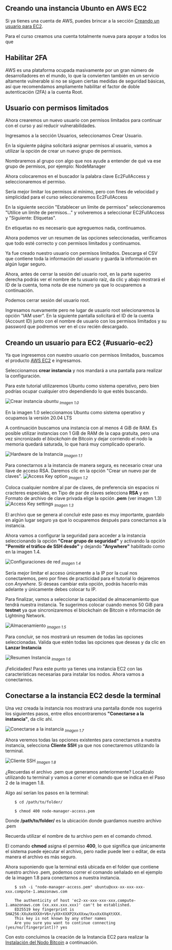 Creando una instancia Ubunto en AWS EC2
---

Si ya tienes una cuenta de AWS, puedes brincar a la sección [Creando un usuario para EC2](#usuario-ec2).

Para el curso creamos una cuenta totalmente nueva para apoyar a todos los que 

## Habilitar 2FA
AWS es una plataforma ocupada masivamente por un gran número de desarrolladores en el mundo, lo que la convierten también en un servicio altamente vulnerable si no se siguen ciertas medidas de seguridad básicas, así que recomendamos ampliamente habilitar el factor de doble autenticación (2FA) a la cuenta Root.

## Usuario con permisos limitados

Ahora crearemos un nuevo usuario con permisos limitados para continuar con el curso y así reducir vulnerabilidades.

Ingresamos a la sección Usuarios, seleccionamos Crear Usuario.

En la siguiente página solicitará asignar permisos al usuario, vamos a utilizar la opción de crear un nuevo grupo de permisos.

Nombraremos al grupo con algo que nos ayude a entender de qué va ese grupo de permisos, por ejemplo: NodeManager

Ahora colocaremos en el buscador la palabra clave Ec2FullAccess y seleccionaremos el permiso.

Sería mejor limitar los permisos al mínimo, pero con fines de velocidad y simplicidad para el curso seleccionaremos Ec2FullAccess

En la siguiente sección "Establecer un límite de permisos" seleccionaremos "Utilice un límite de permisos…" y volveremos a seleccionar EC2FullAccess y "Siguiente: Etiquetas".

En etiquetas no es necesario que agreguemos nada, continuamos.

Ahora podemos ver un resumen de las opciones seleccionadas, verificamos que todo esté correcto y con permisos limitados y continuamos.

Ya fue creado nuestro usuario con permisos limitados. Descarga el CSV que contiene toda la información del usuario y guarda la información en algún lugar seguro.

Ahora, antes de cerrar la sesión del usuario root, en la parte superiro derecha podrás ver el nombre de tu usuario raíz, da clic y abajo mostrará el ID de la cuenta, toma nota de ese número ya que lo ocuparemos a continuación.

Podemos cerrar sesión del usuario root.

Ingresamos nuevamente pero ne lugar de usuario root selecionaremos la opción "IAM user". En la siguiente pantalla solicitará el ID de la cuenta (Account ID) junto con el nombre de usuario con los permisos limitados y su password que podremos ver en el csv recién descargado.

## Creando un usuario para EC2 {#usuario-ec2}

Ya que ingresemos con nuestro usuario con permisos limitados, buscamos el producto [AWS EC2](https://aws.amazon.com/es/ec2/) e ingresamos.

Seleccionamos **crear instancia** y nos mandará a una pantalla para realizar la configuración.

Para este tutorial utilizaremos Ubuntu como sistema operativo, pero bien podrías ocupar cualquier otro dependiendo lo que estés buscando.

![Crear instancia ubuntu](assets/crear-instancia-1-ubuntu.png "Crear Instancia Ubuntu")
*<sub>Imagen 1.0</sub>*

En la imagen 1.0 seleccionamos Ubuntu como sistema operativo y ocupamos la versión 20.04 LTS

A continuación buscamos una instancia con al menos 4 GiB de RAM. Es posible utilizar instancias con 1 GiB de RAM de la capa gratuita, pero una vez sincronizado el *blockchain* de Bitcoin y dejar corriendo el nodo la memoria quedará saturada, lo que hará muy complicado operarlo.

![Hardware de la Instancia](assets/crear-instancia-2-hardware.png "Hardware de la Instancia")
*<sub>Imagen 1.1</sub>*

Para conectarnos a la instancia de manera segura, es necesario crear una llave de acceso RSA. Daremos clic en la opción "Crear un nuevo par de claves".
![Access Key option](assets/crear-instancia-3-access-key-2.png "Clic a opción de clave")
*<sub>Imagen 1.2</sub>*

Coloca cualquier nombre al par de claves, de preferencia sin espacios ni cracteres especiales, en Tipo de par de claves selecciona **RSA** y en Formato de archivo de clave privada elige la opción **.pem** (ver imagen 1.3)
![Access Key settings](assets/crear-instancia-3-access-key.png "Opciones de Claves de Acceso")
*<sub>Imagen 1.3</sub>*

El archivo que se genera al concluír este paso es muy importante, guardalo en algún lugar seguro ya que lo ocuparemos después para conectarnos a la instancia.

Ahora vamos a configurar la seguridad para acceder a la instancia seleccionando la opción **"Crear grupo de seguridad"** y activando la opción **"Permitir el tráfico de SSH desde"** y dejando **"Anywhere"** habilitado como en la imagen 1.4.

![Configuraciones de red](assets/crear-instancia-4-seguridad.png "Configuraciones de red")
*<sub>Imagen 1.4</sub>*

Sería mejor limitar el acceso únicamente a la IP por la cual nos conectaremos, pero por fines de practicidad para el tutorial lo dejaremos con *Anywhere*. Si deseas cambiar esta opción, podrás hacerlo más adelante y únicamente debes colocar tu IP.

Para finalizar, vamos a seleccionar la capacidad de almacenamiento que tendrá nuestra instancia. Te sugerimos colocar cuando menos 50 GiB para **testnet** ya que sincronizaremos el blockchain de Bitcoin e información de Lightning Network.

![Almacenamiento](assets/crear-instancia-5-almacenamiento.png "Almacenamiento")
*<sub>Imagen 1.5</sub>*

Para concluir, se nos mostrará un resumen de todas las opciones seleccionadas. Valida que estén todas las opciones que deseas y da clic en **Lanzar Instancia** 

![Resumen Instancia](assets/crear-instancia-5-resumen.png "Resumen Instancia")
*<sub>Imagen 1.6</sub>*

¡Felicidades! Para este punto ya tienes una instancia EC2 con las características necesarias para instalar los nodos. Ahora vamos a conectarnos.

## Conectarse a la instancia EC2 desde la terminal

Una vez creada la instancia nos mostrará una pantalla donde nos sugerirá los siguientes pasos, entre ellos encontraremos **"Conectarse a la instancia"**, da clic ahí.

![Conectarse a la instancia](assets/conetarse-1-connect.png "Conectarse a la instancia")
*<sub>Imagen 1.7</sub>*

Ahora veremos todas las opciones existentes para conectarnos a nuestra instancia, selecciona **Cliente SSH** ya que nos conectaremos utilizando la terminal.

![Cliente SSH](assets/conetarse-2-pantalla.png "Cliente SSH")
*<sub>Imagen 1.8</sub>*

¿Recuerdas el archivo .pem que generamos anteriormente? Localízalo utilizando tu terminal y vamos a correr el comando que se indica en el Paso 2 de la imagen 1.8.

Algo así serían los pasos en la terminal:

```
    $ cd /path/to/folder/

    $ chmod 400 node-manager-access.pem
```

Donde **/path/to/folder/** es la ubicación donde guardamos nuestro archivo .pem

Recuerda utilizar el nombre de tu archivo pem en el comando chmod. 

El comando **chmod** asigna el permiso **400**, lo que significa que únicamente el sistema puede ejecutar el archivo, pero nadie puede leer o editar, de esta manera el archivo es más seguro.

Ahora suponiendo que la terminal está ubicada en el folder que contiene nuestro archivo .pem, podemos correr el comando señalado en el ejemplo de la imagen 1.8 para conectarnos a nuestra instancia.

```
    $ ssh -i "node-manager-access.pem" ubuntu@xxx-xx-xxx-xxx-xxx.compute-1.amazonaws.com

    The authenticity of host 'ec2-xx-xxx-xxx-xxx.compute-1.amazonaws.com (xx.xxx.xxx.xxx)' can't be established.
    ED25519 key fingerprint is SHA256:XXuXeXXXX+V6+/yXX+XXXP2XxXXxw/XxxXxXXqXtXXX.
    This key is not known by any other names
    Are you sure you want to continue connecting (yes/no/[fingerprint])? yes

```

Con esto concluimos la creación de la Instancia EC2 para realizar la [Instalación del Nodo Bitcoin](/3-instalacion-del-nodo-bitcoin.md) a continuación.
